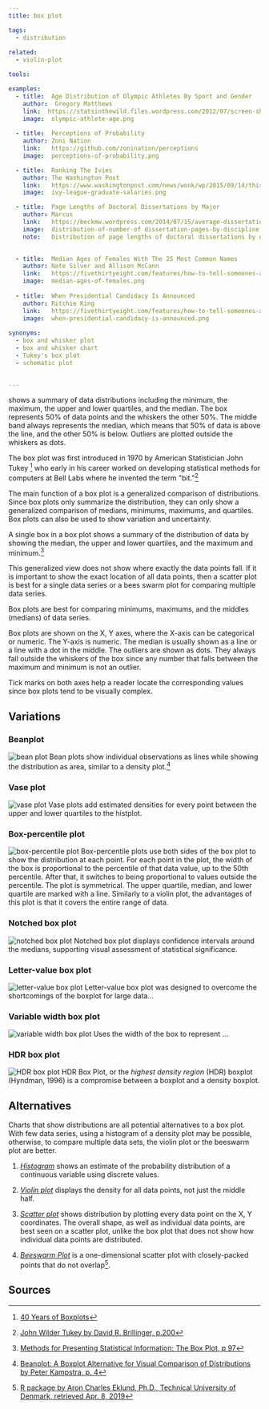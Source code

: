 ```yaml
---
title: box plot

tags:
  - distribution
  
related:
  - violin-plot

tools:

examples:
  - title:  Age Distribution of Olympic Athletes By Sport and Gender
    author:  Gregory Matthews
    link:  https://statsinthewild.files.wordpress.com/2012/07/screen-shot-2012-07-09-at-11-49-59-am.png
    image:  olympic-athlete-age.png
  
  - title:  Perceptions of Probability
    author: Zoni Nation
    link:   https://github.com/zonination/perceptions
    image:  perceptions-of-probability.png

  - title:  Ranking The Ivies
    author: The Washington Post
    link:   https://www.washingtonpost.com/news/wonk/wp/2015/09/14/this-chart-shows-why-parents-push-their-kids-so-hard-to-get-into-ivy-league-schools
    image:  ivy-league-graduate-salaries.png

  - title:  Page Lengths of Doctoral Dissertations by Major
    author: Marcus
    link:   https://beckmw.wordpress.com/2014/07/15/average-dissertation-and-thesis-length-take-two
    image:  distribution-of-number-of dissertation-pages-by-discipline.png
    note:   Distribution of page lengths of doctoral dissertations by discipline. The data is sorted by the median. The number of records for each discipline is in parentheses.
    

  - title:  Median Ages of Females With The 25 Most Common Names
    author: Nate Silver and Allison McCann
    link:   https://fivethirtyeight.com/features/how-to-tell-someones-age-when-all-you-know-is-her-name/
    image:  median-ages-of-females.png
  
  - title:  When Presidential Candidacy Is Announced
    author: Ritchie King
    link:   https://fivethirtyeight.com/features/how-to-tell-someones-age-when-all-you-know-is-her-name/
    image:  when-presidential-candidacy-is-announced.png
    
synonyms:
  - box and whisker plot
  - box and whisker chart
  - Tukey's box plot
  - schematic plot
  

---
```


shows a summary of data distributions including the minimum, the maximum, the upper and lower quartiles, and the median. The box represents 50% of data points and the whiskers the other 50%. The middle band always represents
the median, which means that 50% of data is above the line, and the other 50% is below. Outliers are plotted outside the whiskers as dots.

<!--more--> 
The box plot was first introduced in 1970 by American Statistician John Tukey [^wickham] who early in his career worked on developing statistical methods for computers at Bell Labs where he invented the term "bit."[^billinger]

The main function of a box plot is a generalized comparison of distributions. Since box plots only summarize the distribution, they can only show a generalized comparison of medians, minimums, maximums, and quartiles. Box plots can also be used to show variation and uncertainty. 

A single box in a box plot shows a summary of the distribution of data by showing the median, the upper and lower quartiles, and the maximum and minimum.[^potter]

This generalized view does not show where exactly the data points fall. If it is important to show the exact location of all data points, then a scatter plot is best for a single data series or a bees swarm plot for comparing multiple data series.
 
Box plots are best for comparing minimums, maximums, and the middles (medians) of data series.

Box plots are shown on the X, Y axes, where the X-axis can be categorical or numeric. The Y-axis is numeric. The median is usually shown as a line or a line with a dot in the middle. The outliers are shown as dots. They always fall outside the whiskers of the box since any number that falls between the maximum and minimum is not an outlier.

Tick marks on both axes help a reader locate the corresponding values since box plots tend to be visually complex.


## Variations

### Beanplot 
<img src="bean-plot.svg" alt="bean plot" class="f-right-half" /> Bean plots show individual observations as lines while showing the distribution as area, similar to a density plot.[^kampstra]

### Vase plot 
<img src="vase-plot.svg" alt="vase plot" class="f-right-half" /> Vase plots add estimated densities for every point between the upper and lower quartiles to the histplot. 

### Box-percentile plot
<img src="box-percentile-plot.svg" alt="box-percentile plot" class="f-right-half" /> Box-percentile plots use both sides of the box plot to show the distribution at each point. For each point in the plot, the width of the box is proportional to the percentile of that data value, up to the 50th percentile. After that, it switches to being proportional to values outside the percentile. The plot is symmetrical. The upper quartile, median, and lower quartile are marked with a line. Similarly to a violin plot, the advantages of this plot is that it covers the entire range of data.

### Notched box plot
<img src="notched-box-plot.svg" alt="notched box plot" class="f-right-half" /> Notched box plot displays confidence intervals around the medians, supporting visual assessment of statistical significance.
<!-- @anna rewrite this, copy-paste -->

### Letter-value box plot
<img src="letter-value-box-plot.svg" alt="letter-value box plot" class="f-right-half" /> Letter-value box plot was designed to overcome the shortcomings of the boxplot for large data...
<!-- @anna rewrite this, adding this paper http://vita.had.co.nz/papers/letter-value-plot.pdf -->

### Variable width box plot
<img src="variable-width-box-plot.svg" alt="variable width box plot" class="f-right-half" /> Uses the width of the box to represent ...
<!-- @anna rewrite this -->

### HDR box plot
<img src="hdr-box-plot.svg" alt="HDR box plot" class="f-right-half" /> HDR Box Plot, or the *highest density region* (HDR) boxplot (Hyndman, 1996) is a compromise between a boxplot and a density boxplot.
<!-- @anna rewrite this, copy-pasted from paper -->


## Alternatives
Charts that show distributions are all potential alternatives to a box plot. With few data series, using a histogram of a density plot may be possible, otherwise, to compare multiple data sets, the violin plot or the beeswarm plot are better.

1. [*Histogram*](/histogram) shows an estimate of the probability distribution of a continuous variable using discrete values.

2. [*Violin plot*](/violin-plot) displays the density for all data points, not just the middle half.

3. [*Scatter plot*](/scatter-plot) shows distribution by plotting every data point on the X, Y coordinates. The overall shape, as well as individual data points, are best seen on a scatter plot, unlike the box plot that does not show how individual data points are distributed.

4. [*Beeswarm Plot*](/scatter-plot/#beeswarm-plot) is a one-dimensional scatter plot with closely-packed points that do not overlap[^tud].

## Sources
[^wickham]: [40 Years of Boxplots](http://vita.had.co.nz/papers/boxplots.pdf)
[^billinger]: [John Wilder Tukey by David R. Brillinger, p.200](https://www.ams.org/notices/200202/fea-tukey.pdf)
[^potter]: [Methods for Presenting Statistical Information: The Box Plot, p 97](http://www.sci.utah.edu/~kpotter/publications/potter-2006-MPSI.pdf)
[^potter2]: [Methods for Presenting Statistical Information: The Box Plot by Kristin Potter p. 100](http://www.sci.utah.edu/~kpotter/publications/potter-2006-MPSI.pdf)
[^kampstra]: [Beanplot: A Boxplot Alternative for Visual Comparison of Distributions by Peter Kampstra, p. 4](https://cran.r-project.org/web/packages/beanplot/vignettes/beanplot.pdf)
[^tud]: [R package by Aron Charles Eklund, Ph.D., Technical University of Denmark, retrieved Apr. 8, 2019](http://www.cbs.dtu.dk/~eklund/beeswarm/)
